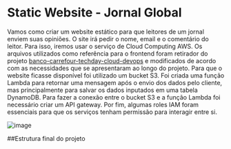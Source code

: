 # Static Website - Jornal Global
Vamos como criar um website estático para que leitores de um jornal enviem suas opiniões. O site irá pedir o nome, email e o comentário do leitor. Para isso, iremos usar o serviço de Cloud Computing AWS. Os arquivos utilizados como referência para o frontend foram retirador do projeto [banco-carrefour-techday-cloud-devops](https://github.com/digitalinnovationone/banco-carrefour-techday-cloud-devops) e modificados de acordo com as necessidades que se apresentaram ao longo do projeto. Para que o website ficasse disponível foi utilizado um bucket S3. Foi criada uma função Lambda para retornar uma mensagem após o envio dos dados pelo cliente, mas principalmente para salvar os dados inputados em uma tabela DynamoDB. Para fazer a conexão entre o bucket S3 e a função Lambda foi necessário criar um API gateway. Por fim, algumas roles IAM foram essenciais para que os serviços tenham permissão para interagir entre si.

![image](https://github.com/santoscb/Static-Website---Jornal-Global/assets/104686090/7f3d126b-6151-4f57-8828-e6a09394149c)


##Estrutura final do projeto
